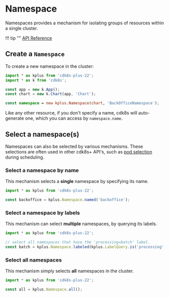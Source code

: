 # Namespace

Namespaces provides a mechanism for isolating groups of resources within a single cluster.

!!! tip ""
    [API Reference](../reference/cdk8s-plus-22/typescript.md#namespace)

## Create a `Namespace`

To create a new namespace in the cluster:

```ts
import * as kplus from 'cdk8s-plus-22';
import * as k from 'cdk8s';

const app = new k.App();
const chart = new k.Chart(app, 'Chart');

const namespace = new kplus.Namespace(chart, 'BackOfficeNamespace');
```

Like any other resource, if you don't specify a name, cdk8s will auto-generate one, which you
can access by `namespace.name`.

## Select a namespace(s)

Namespaces can also be selected by various mechanisms. These selections are often used in other
cdk8s+ API's, such as [pod selection](./pod.md#pod-selection) during scheduling.

### Select a namespace by name

This mechanism selects a **single** namespace by specifying its name.

```ts
import * as kplus from 'cdk8s-plus-22';

const backoffice = kplus.Namespace.named('backoffice');
```

### Select a namespace by labels

This mechanism can select **multiple** namespaces, by querying its labels.

```ts
import * as kplus from 'cdk8s-plus-22';

// select all namespaces that have the 'processing=batch' label.
const batch = kplus.Namespace.labeled(kplus.LabelQuery.is('processing', 'batch'));
```

### Select all namespaces

This mechanism simply selects **all** namespaces in the cluster.

```ts
import * as kplus from 'cdk8s-plus-22';

const all = kplus.Namespace.all();
```
